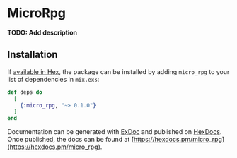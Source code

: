 # MicroRpg

**TODO: Add description**

## Installation

If [available in Hex](https://hex.pm/docs/publish), the package can be installed
by adding `micro_rpg` to your list of dependencies in `mix.exs`:

```elixir
def deps do
  [
    {:micro_rpg, "~> 0.1.0"}
  ]
end
```

Documentation can be generated with [ExDoc](https://github.com/elixir-lang/ex_doc)
and published on [HexDocs](https://hexdocs.pm). Once published, the docs can
be found at [https://hexdocs.pm/micro_rpg](https://hexdocs.pm/micro_rpg).

